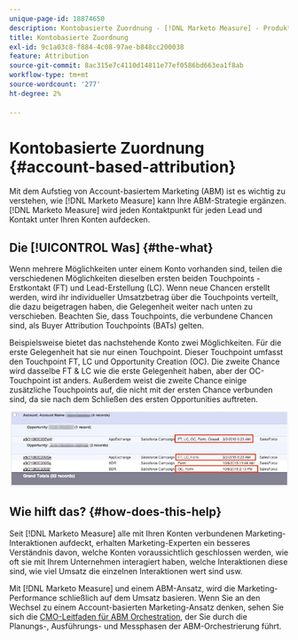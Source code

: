 ```yaml
---
unique-page-id: 18874650
description: Kontobasierte Zuordnung - [!DNL Marketo Measure] - Produktdokumentation
title: Kontobasierte Zuordnung
exl-id: 9c1a03c8-f884-4c08-97ae-b848cc200038
feature: Attribution
source-git-commit: 8ac315e7c4110d14811e77ef0586bd663ea1f8ab
workflow-type: tm+mt
source-wordcount: '277'
ht-degree: 2%

---
```


# Kontobasierte Zuordnung {#account-based-attribution}

Mit dem Aufstieg von Account-basiertem Marketing (ABM) ist es wichtig zu verstehen, wie [!DNL Marketo Measure] kann Ihre ABM-Strategie ergänzen. [!DNL Marketo Measure] wird jeden Kontaktpunkt für jeden Lead und Kontakt unter Ihren Konten aufdecken.

## Die [!UICONTROL Was] {#the-what}

Wenn mehrere Möglichkeiten unter einem Konto vorhanden sind, teilen die verschiedenen Möglichkeiten dieselben ersten beiden Touchpoints - Erstkontakt (FT) und Lead-Erstellung (LC). Wenn neue Chancen erstellt werden, wird ihr individueller Umsatzbetrag über die Touchpoints verteilt, die dazu beigetragen haben, die Gelegenheit weiter nach unten zu verschieben. Beachten Sie, dass Touchpoints, die verbundene Chancen sind, als Buyer Attribution Touchpoints (BATs) gelten.

Beispielsweise bietet das nachstehende Konto zwei Möglichkeiten. Für die erste Gelegenheit hat sie nur einen Touchpoint. Dieser Touchpoint umfasst den Touchpoint FT, LC und Opportunity Creation (OC). Die zweite Chance wird dasselbe FT &amp; LC wie die erste Gelegenheit haben, aber der OC-Touchpoint ist anders. Außerdem weist die zweite Chance einige zusätzliche Touchpoints auf, die nicht mit der ersten Chance verbunden sind, da sie nach dem Schließen des ersten Opportunities auftreten.

![](assets/1.jpg)

## Wie hilft das? {#how-does-this-help}

Seit [!DNL Marketo Measure] alle mit Ihren Konten verbundenen Marketing-Interaktionen aufdeckt, erhalten Marketing-Experten ein besseres Verständnis davon, welche Konten voraussichtlich geschlossen werden, wie oft sie mit Ihrem Unternehmen interagiert haben, welche Interaktionen diese sind, wie viel Umsatz die einzelnen Interaktionen wert sind usw.

Mit [!DNL Marketo Measure] und einem ABM-Ansatz, wird die Marketing-Performance schließlich auf dem Umsatz basieren. Wenn Sie an den Wechsel zu einem Account-basierten Marketing-Ansatz denken, sehen Sie sich die [CMO-Leitfaden für ABM Orchestration](https://info.bizible.com/cmos-guide-to-abm-orchestration), der Sie durch die Planungs-, Ausführungs- und Messphasen der ABM-Orchestrierung führt.
